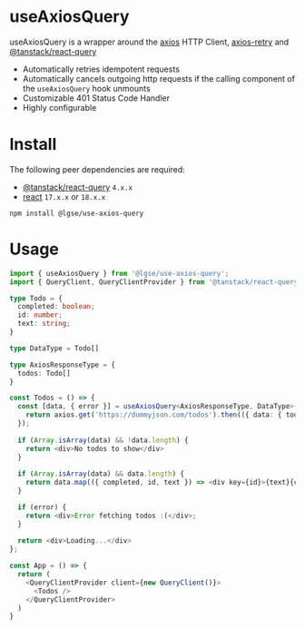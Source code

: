 # useAxiosQuery
useAxiosQuery is a wrapper around the [axios](https://github.com/axios/axios) HTTP Client, [axios-retry](https://github.com/softonic/axios-retry) and [@tanstack/react-query](https://github.com/TanStack/query)

- Automatically retries idempotent requests
- Automatically cancels outgoing http requests if the calling component of the `useAxiosQuery` hook unmounts
- Customizable 401 Status Code Handler
- Highly configurable

# Install
The following peer dependencies are required:
- [@tanstack/react-query](https://www.npmjs.com/package/@tanstack/react-query) `4.x.x`
- [react](https://www.npmjs.com/package/react) `17.x.x` or `18.x.x`

```
npm install @lgse/use-axios-query
```

# Usage

```typescript jsx
import { useAxiosQuery } from '@lgse/use-axios-query';
import { QueryClient, QueryClientProvider } from '@tanstack/react-query'

type Todo = {
  completed: boolean;
  id: number;
  text: string;
}

type DataType = Todo[]

type AxiosResponseType = {
  todos: Todo[]
}

const Todos = () => {
  const [data, { error }] = useAxiosQuery<AxiosResponseType, DataType>(['todos'], (axios, cancelRequest) => {
    return axios.get('https://dummyjson.com/todos').then(({ data: { todos } }) => todos);
  });
  
  if (Array.isArray(data) && !data.length) {
    return <div>No todos to show</div>
  }
  
  if (Array.isArray(data) && data.length) {
    return data.map(({ completed, id, text }) => <div key={id}>{text}{completed ? ' - Done!' : ''}</div>;
  }

  if (error) {
    return <div>Error fetching todos :(</div>;
  }
  
  return <div>Loading...</div>
};

const App = () => {
  return (
    <QueryClientProvider client={new QueryClient()}>
      <Todos />
    </QueryClientProvider>
  )
}
```

